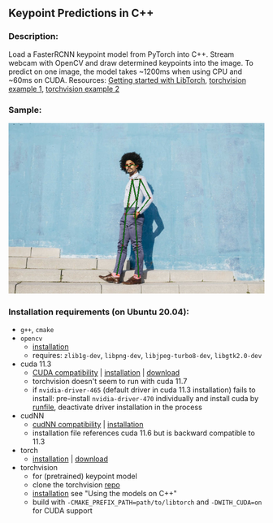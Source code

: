 ## Keypoint Predictions in C++

### Description:
Load a FasterRCNN keypoint model from PyTorch into C++. Stream webcam with OpenCV and draw determined keypoints into the image. To predict on one image, the model takes ~1200ms when using CPU and ~60ms on CUDA. Resources: [Getting started with LibTorch](https://www.youtube.com/watch?v=RFq8HweBjHA&list=PLZAGo22la5t4UWx37MQDpXPFX3rTOGO3k&index=1), [torchvision example 1](https://github.com/pytorch/vision/tree/main/test/tracing/frcnn), [torchvision example 2](https://github.com/pytorch/vision/tree/main/examples/cpp/hello_world)

### Sample:
![sample_man_keypoints](sample_with_keypoints.jpg)

### Installation requirements (on Ubuntu 20.04):
* `g++`, `cmake`
* `opencv` 
    * [installation](https://docs.opencv.org/4.x/d7/d9f/tutorial_linux_install.html)
    * requires: `zlib1g-dev`, `libpng-dev`, `libjpeg-turbo8-dev`, `libgtk2.0-dev`
* cuda 11.3 
    * [CUDA compatibility](https://docs.nvidia.com/deploy/cuda-compatibility/index.html) | [installation](https://docs.nvidia.com/cuda/cuda-installation-guide-linux/index.html) | [download](https://developer.nvidia.com/cuda-11.3.0-download-archive?target_os=Linux&target_arch=x86_64&Distribution=Ubuntu&target_version=20.04&target_type=deb_local)
    * torchvision doesn't seem to run with cuda 11.7
    * if `nvidia-driver-465` (default driver in cuda 11.3 installation) fails to install: pre-install `nvidia-driver-470` individually and install cuda by [runfile](https://docs.nvidia.com/cuda/cuda-installation-guide-linux/index.html#runfile), deactivate driver installation in the process
* cudNN
    * [cudNN compatibility](https://docs.nvidia.com/deeplearning/cudnn/support-matrix/index.html) | [installation](https://docs.nvidia.com/deeplearning/cudnn/install-guide/index.html)
    * installation file references cuda 11.6 but is backward compatible to 11.3
* torch
    * [installation](https://pytorch.org/cppdocs/installing.html) | [download](https://pytorch.org/get-started/locally/)
* torchvision
    * for (pretrained) keypoint model
    * clone the torchvision [repo](https://github.com/pytorch/vision)
    * [installation](https://github.com/pytorch/vision) see "Using the models on C++"
    * build with `-CMAKE_PREFIX_PATH=path/to/libtorch` and `-DWITH_CUDA=on` for CUDA support
